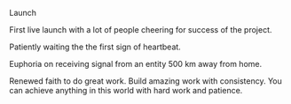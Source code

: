 Launch


First live launch with a lot of people cheering for success of the project. 

Patiently waiting the the first sign of heartbeat. 

Euphoria on receiving signal from an entity 500 km away from home. 

Renewed faith to do great work. 
Build amazing work with consistency. You can achieve anything in this world with hard work and   patience. 